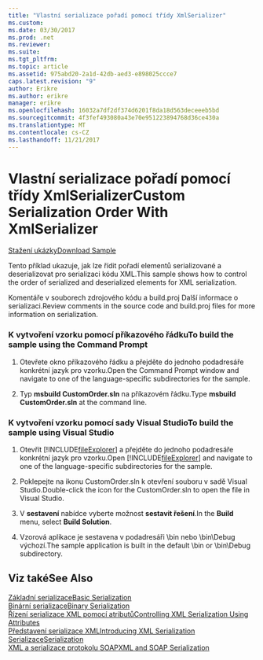 ```yaml
---
title: "Vlastní serializace pořadí pomocí třídy XmlSerializer"
ms.custom: 
ms.date: 03/30/2017
ms.prod: .net
ms.reviewer: 
ms.suite: 
ms.tgt_pltfrm: 
ms.topic: article
ms.assetid: 975abd20-2a1d-42db-aed3-e898025ccce7
caps.latest.revision: "9"
author: Erikre
ms.author: erikre
manager: erikre
ms.openlocfilehash: 16032a7df2df374d6201f8da18d563deceeeb5bd
ms.sourcegitcommit: 4f3fef493080a43e70e951223894768d36ce430a
ms.translationtype: MT
ms.contentlocale: cs-CZ
ms.lasthandoff: 11/21/2017
---
```

# <a name="custom-serialization-order-with-xmlserializer"></a><span data-ttu-id="7b1e2-102">Vlastní serializace pořadí pomocí třídy XmlSerializer</span><span class="sxs-lookup"><span data-stu-id="7b1e2-102">Custom Serialization Order With XmlSerializer</span></span>
[<span data-ttu-id="7b1e2-103">Stažení ukázky</span><span class="sxs-lookup"><span data-stu-id="7b1e2-103">Download Sample</span></span>](http://download.microsoft.com/download/4/7/B/47B2164C-E780-4B10-8DE4-2CB5B886E0A6/Technologies/Serialization/Xml%20Serialization/CustomOrder.zip.exe)  
  
 <span data-ttu-id="7b1e2-104">Tento příklad ukazuje, jak lze řídit pořadí elementů serializované a deserializovat pro serializaci kódu XML.</span><span class="sxs-lookup"><span data-stu-id="7b1e2-104">This sample shows how to control the order of serialized and deserialized elements for XML serialization.</span></span>  
  
 <span data-ttu-id="7b1e2-105">Komentáře v souborech zdrojového kódu a build.proj Další informace o serializaci.</span><span class="sxs-lookup"><span data-stu-id="7b1e2-105">Review comments in the source code and build.proj files for more information on serialization.</span></span>  
  
### <a name="to-build-the-sample-using-the-command-prompt"></a><span data-ttu-id="7b1e2-106">K vytvoření vzorku pomocí příkazového řádku</span><span class="sxs-lookup"><span data-stu-id="7b1e2-106">To build the sample using the Command Prompt</span></span>  
  
1.  <span data-ttu-id="7b1e2-107">Otevřete okno příkazového řádku a přejděte do jednoho podadresáře konkrétní jazyk pro vzorku.</span><span class="sxs-lookup"><span data-stu-id="7b1e2-107">Open the Command Prompt window and navigate to one of the language-specific subdirectories for the sample.</span></span>  
  
2.  <span data-ttu-id="7b1e2-108">Typ **msbuild CustomOrder.sln** na příkazovém řádku.</span><span class="sxs-lookup"><span data-stu-id="7b1e2-108">Type **msbuild CustomOrder.sln** at the command line.</span></span>  
  
### <a name="to-build-the-sample-using-visual-studio"></a><span data-ttu-id="7b1e2-109">K vytvoření vzorku pomocí sady Visual Studio</span><span class="sxs-lookup"><span data-stu-id="7b1e2-109">To build the sample using Visual Studio</span></span>  
  
1.  <span data-ttu-id="7b1e2-110">Otevřít [!INCLUDE[fileExplorer](../../../includes/fileexplorer-md.md)] a přejděte do jednoho podadresáře konkrétní jazyk pro vzorku.</span><span class="sxs-lookup"><span data-stu-id="7b1e2-110">Open [!INCLUDE[fileExplorer](../../../includes/fileexplorer-md.md)] and navigate to one of the language-specific subdirectories for the sample.</span></span>  
  
2.  <span data-ttu-id="7b1e2-111">Poklepejte na ikonu CustomOrder.sln k otevření souboru v sadě Visual Studio.</span><span class="sxs-lookup"><span data-stu-id="7b1e2-111">Double-click the icon for the CustomOrder.sln to open the file in Visual Studio.</span></span>  
  
3.  <span data-ttu-id="7b1e2-112">V **sestavení** nabídce vyberte možnost **sestavit řešení**.</span><span class="sxs-lookup"><span data-stu-id="7b1e2-112">In the **Build** menu, select **Build Solution**.</span></span>  
  
4.  <span data-ttu-id="7b1e2-113">Vzorová aplikace je sestavena v podadresáři \bin nebo \bin\Debug výchozí.</span><span class="sxs-lookup"><span data-stu-id="7b1e2-113">The sample application is built in the default \bin or \bin\Debug subdirectory.</span></span>  
  
## <a name="see-also"></a><span data-ttu-id="7b1e2-114">Viz také</span><span class="sxs-lookup"><span data-stu-id="7b1e2-114">See Also</span></span>  
 [<span data-ttu-id="7b1e2-115">Základní serializace</span><span class="sxs-lookup"><span data-stu-id="7b1e2-115">Basic Serialization</span></span>](../../../docs/standard/serialization/basic-serialization.md)  
 [<span data-ttu-id="7b1e2-116">Binární serializace</span><span class="sxs-lookup"><span data-stu-id="7b1e2-116">Binary Serialization</span></span>](../../../docs/standard/serialization/binary-serialization.md)  
 [<span data-ttu-id="7b1e2-117">Řízení serializace XML pomocí atributů</span><span class="sxs-lookup"><span data-stu-id="7b1e2-117">Controlling XML Serialization Using Attributes</span></span>](../../../docs/standard/serialization/controlling-xml-serialization-using-attributes.md)  
 [<span data-ttu-id="7b1e2-118">Představení serializace XML</span><span class="sxs-lookup"><span data-stu-id="7b1e2-118">Introducing XML Serialization</span></span>](../../../docs/standard/serialization/introducing-xml-serialization.md)  
 [<span data-ttu-id="7b1e2-119">Serializace</span><span class="sxs-lookup"><span data-stu-id="7b1e2-119">Serialization</span></span>](../../../docs/standard/serialization/index.md)  
 [<span data-ttu-id="7b1e2-120">XML a serializace protokolu SOAP</span><span class="sxs-lookup"><span data-stu-id="7b1e2-120">XML and SOAP Serialization</span></span>](../../../docs/standard/serialization/xml-and-soap-serialization.md)
